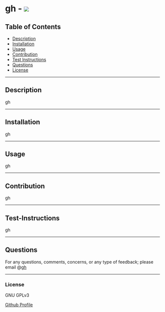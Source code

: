 
  # gh - <img src=https://img.shields.io/badge/GNU%20GPLv3-yellow/>

  ## Table of Contents
- [Description](#description)
- [Installation](#installation)
- [Usage](#usage)
- [Contribution](#contribution)
- [Test Instructions](#test-instructions)
- [Questions](#questions)
- [License](#License)
-----------------------
## Description

gh

-----------------------
## Installation

gh

-----------------------
## Usage

gh

-----------------------
## Contribution

gh

-----------------------
## Test-Instructions

gh

-----------------------
## Questions

For any questions, comments, concerns, or any type of feedback; please email @[gh](mailto:gh)

  ----
### License
GNU GPLv3

  

[Github Profile](https://github.com/gh)
